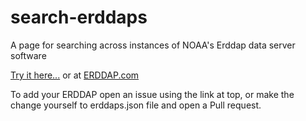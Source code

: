 # search-erddaps
A page for searching across instances of NOAA's Erddap data server software

[Try it here...](https://irishmarineinstitute.github.io/search-erddaps/#search=hourly+global+velocity+griddap) or at [ERDDAP.com](http://erddap.com)

To add your ERDDAP open an issue using the link at top, or make the change yourself to erddaps.json file and open a Pull request.


